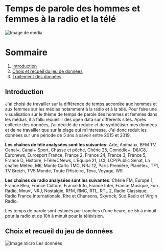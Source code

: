 # Temps de parole des hommes et femmes à la radio et la télé
![Image de média](https://img.etimg.com/thumb/width-1600,height-900,imgsize-458873,resizemode-75,msid-70322833/industry/media/entertainment/media/tv-and-radio-companies-want-broadcast-policy-to-protect-media-freedom.jpg)
# Sommaire 
1. [Introduction](#introduction)
2. [Choix et recueil du jeu de données](#jeuDeDonnées)
3. [Traitement des données](#traitement)

## Introduction <a name="Introduction"></a>
J'ai choisi de travailler sur la différence de temps accordée aux hommes et aux femmes sur les médias notamment à la radio et à la télé.
Pour faire une visualisation sur le thème de temps de parole des hommes et femmes dans les médias, il a fallu recueillir des open data sur différents sites. Après collecte des données, j'ai décidé de réduire et de synthétiser mes données et de ne travailler que sur la plage qui m'interesse. J'ai donc réduit les données sur une période de 5 ans à savoir entre 2015 et 2019. 


**Les chaînes de télé analysées sont les suivantes:**  Arte, Animaux, BFM TV, Canal+, Canal+ Sport, Chasse et pêche, Chérie 25, Comédie+, D8/C8, Euronews, Eurosport France, France 2, France 24, France 3, France 5, France O, Histoire, I-Télé/CNews, L'Equipe 21, LCI, LCP/Public Sénat, La chaîne Météo, M6, Monte Carlo TMC, NRJ 12, Paris Première, Planète+, TF1, TV Breizh, TV5 Monde, Toute l'Histoire, Téva, Voyage, W9.


**Les chaînes de radio analysées sont les suivantes:** Chérie FM, Europe 1, France Bleu, France Culture, France Info, France Inter, France Musique, Fun Radio, Mouv’, NRJ, Nostalgie, RFM, RMC, RTL, RTL 2, Radio Classique, Radio France Internationale, Rire et Chansons, Skyrock, Sud Radio et Virgin Radio.


Les temps de parole sont estimés par tranches d'une heure, de 5h à minuit pour la radio et de 10h à minuit pour la télévision.

## Choix et recueil du jeu de données
![Image micro](https://previews.123rf.com/images/forestrun/forestrun1902/forestrun190200024/133670236-professional-microphone-in-radio-studio.jpg)
Les données
   
